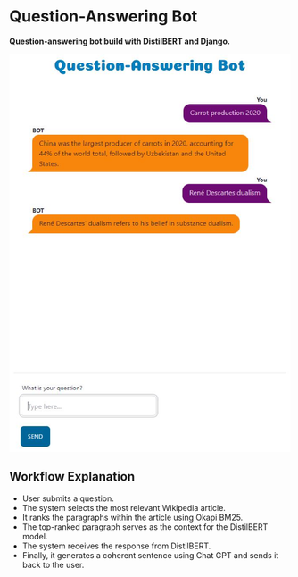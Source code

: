 # Question-Answering Bot

**Question-answering bot build with DistilBERT and Django.**

![UI](img/bot_ui.JPG)

## Workflow Explanation

- User submits a question.
- The system selects the most relevant Wikipedia article.
- It ranks the paragraphs within the article using Okapi BM25.
- The top-ranked paragraph serves as the context for the DistilBERT model.
- The system receives the response from DistilBERT.
- Finally, it generates a coherent sentence using Chat GPT and sends it back to the user.
